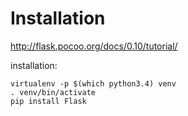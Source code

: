 Installation
============

http://flask.pocoo.org/docs/0.10/tutorial/

installation:

	virtualenv -p $(which python3.4) venv
	. venv/bin/activate
	pip install Flask

<!---
Server run (after /venv/bin/activate !):
python flaskr.py
--->